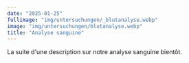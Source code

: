 ```yaml
---
date: "2025-01-25"
fullimage: "img/untersuchungen/_blutanalyse.webp"
image: "img/untersuchungen/blutanalyse.webp"
title: "Analyse sanguine"
---
```


La suite d'une description sur notre analyse sanguine bientôt.
